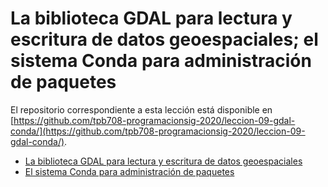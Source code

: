 # La biblioteca GDAL para lectura y escritura de datos geoespaciales; el sistema Conda para administración de paquetes

El repositorio correspondiente a esta lección está disponible en [https://github.com/tpb708-programacionsig-2020/leccion-09-gdal-conda/](https://github.com/tpb708-programacionsig-2020/leccion-09-gdal-conda/).

- [La biblioteca GDAL para lectura y escritura de datos geoespaciales](https://tpb708-programacionsig-2020.github.io/leccion-09-gdal-conda/gdal)
- [El sistema Conda para administración de paquetes](https://tpb708-programacionsig-2020.github.io/leccion-09-gdal-conda/conda)

